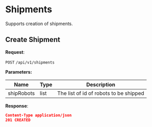 # Shipments
Supports creation of shipments.

## Create Shipment

**Request**:

`POST` `/api/v1/shipments`

**Parameters:**

Name       | Type   | Description
-----------|--------|---
shipRobots | list | The list of id of robots to be shipped

**Response**:

```json
Content-Type application/json
201 CREATED
```
